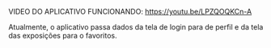 VIDEO DO APLICATIVO FUNCIONANDO: https://youtu.be/LPZQOQKCn-A

Atualmente, o aplicativo passa dados da tela de login para de perfil e da tela das exposições para o favoritos.
